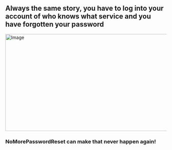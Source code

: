 <h2>Always the same story, you have to log into your account of who knows what service and you have forgotten your password</h2>

<p><img alt="Image" title="facepalm" src="https://i.kym-cdn.com/entries/icons/facebook/000/000/554/picard-facepalm.jpg" width="600" height="303" /></p>

<h3>NoMorePasswordReset can make that never happen again!</h3>
